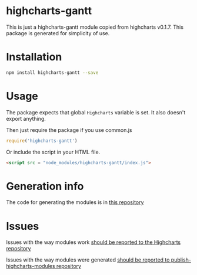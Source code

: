 # highcharts-gantt
This is just a highcharts-gantt module copied from highcharts v0.1.7.
This package is generated for simplicity of use.

# Installation
```bash
npm install highcharts-gantt --save
```
# Usage
The package expects that global `Highcharts` variable is set.
It also doesn't export anything.

Then just require the package if you use common.js
```javascript
require('highcharts-gantt')
```

Or include the script in your HTML file.
```html
<script src = "node_modules/highcharts-gantt/index.js">
```

# Generation info
The code for generating the modules is in [this repository](https://github.com/kirjs/publish-highcharts-modules)

# Issues

Issues with the way modules work [should be reported to the Highcharts repository](https://github.com/highslide-software/highcharts.com/issues)

Issues with the way modules were generated [should be reported to publish-highcharts-modules repository](https://github.com/kirjs/publish-highcharts-modules)


